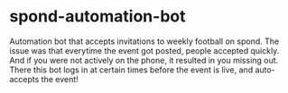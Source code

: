 # spond-automation-bot
Automation bot that accepts invitations to weekly football on spond.
The issue was that everytime the event got posted, people accepted quickly. 
And if you were not actively on the phone, it resulted in you missing out.
There this bot logs in at certain times before the event is live, and auto-accepts the event!
